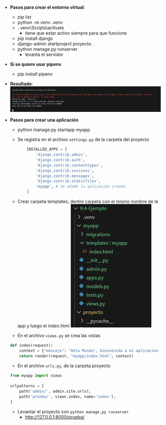 - **Pasos para crear el entorno virtual**: 
    - pip list
    - python -m venv .venv
    - .\.venv\Scripts\activate          
        - tiene que estar activo siempre para que funcione       
    - pip install django
    - django-admin startproject proyecto .
    - python manage.py runserver
        - levanta el servidor

- **Si se quiere usar pipenv**
    - pip install pipenv

- **Resultado**:
![alt text](image.png)

- **Pasos para crear una aplicación**
    - python manage.py startapp myapp
    - Se registra en el archivo `settings.py` de la carpeta del proyecto
        ```python
            INSTALLED_APPS = [
                'django.contrib.admin',
                'django.contrib.auth',
                'django.contrib.contenttypes',
                'django.contrib.sessions',
                'django.contrib.messages',
                'django.contrib.staticfiles',
                'myapp', # Se añade la aplicación creada
            ]
        ```

    - Crear carpeta templates, dentro carpeta con el mismo nombre de la app y luego el index.html
    ![alt text](image-1.png)

    - En el archivo `views.py` se crea las vistas
    ```python
    def index(request):
        context = {"mensaje": "Hola Mundo!, bienvenida a mi aplicación de Django"}
        return render(request, "myapp/index.html", context)
    ```
    - En el archivo `urls.py`,  de la carpeta proyecto
    ```python
    from myapp import views

    urlpatterns = [
        path('admin/', admin.site.urls),
        path('prueba/', views.index, name='index'),
    ]
    ```

    - Levantar el proyecto con `python manage.py runserver`
        - http://127.0.0.1:8000/prueba/



